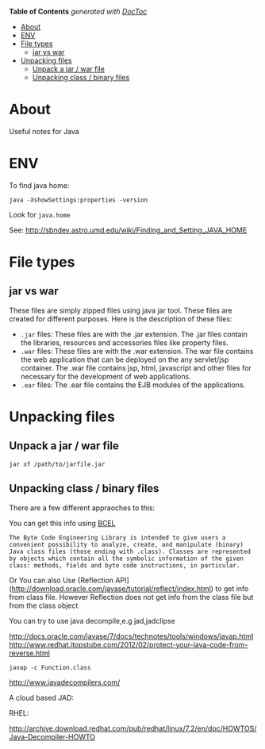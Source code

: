 <!-- START doctoc generated TOC please keep comment here to allow auto update -->
<!-- DON'T EDIT THIS SECTION, INSTEAD RE-RUN doctoc TO UPDATE -->
**Table of Contents**  *generated with [DocToc](https://github.com/thlorenz/doctoc)*

- [About](#about)
- [ENV](#env)
- [File types](#file-types)
  - [jar vs war](#jar-vs-war)
- [Unpacking files](#unpacking-files)
  - [Unpack a jar / war file](#unpack-a-jar--war-file)
  - [Unpacking class / binary files](#unpacking-class--binary-files)

<!-- END doctoc generated TOC please keep comment here to allow auto update -->

# About

Useful notes for Java

# ENV

To find java home:
```
java -XshowSettings:properties -version
```

Look for `java.home`

See: http://sbndev.astro.umd.edu/wiki/Finding_and_Setting_JAVA_HOME

# File types

## jar vs war

These files are simply zipped files using java jar tool. These files are created for different purposes. Here is the description of these files:

* `.jar` files: These files are with the .jar extension. The .jar files contain the libraries, resources and accessories files like property files.
* `.war` files: These files are with the .war extension. The war file contains the web application that can be deployed on the any servlet/jsp container. The .war file contains jsp, html, javascript and other files for necessary for the development of web applications.
* `.ear` files: The .ear file contains the EJB modules of the applications.

# Unpacking files

## Unpack a jar / war file

```
jar xf /path/to/jarfile.jar
```

## Unpacking class / binary files

There are a few different appraoches to this:

You can get this info using [BCEL](http://jakarta.apache.org/bcel/)

```
The Byte Code Engineering Library is intended to give users a convenient possibility to analyze, create, and manipulate (binary) Java class files (those ending with .class). Classes are represented by objects which contain all the symbolic information of the given class: methods, fields and byte code instructions, in particular.
```

Or You can also Use {Reflection API](http://download.oracle.com/javase/tutorial/reflect/index.html) to get info from class file. However Reflection does not get info from the class file but from the class object

You can try to use java decompile,e.g jad,jadclipse 

http://docs.oracle.com/javase/7/docs/technotes/tools/windows/javap.html
http://www.redhat.itopstube.com/2012/02/protect-your-java-code-from-reverse.html

```
javap -c Function.class
```

http://www.javadecompilers.com/

A cloud based JAD: 

RHEL:

http://archive.download.redhat.com/pub/redhat/linux/7.2/en/doc/HOWTOS/Java-Decompiler-HOWTO
